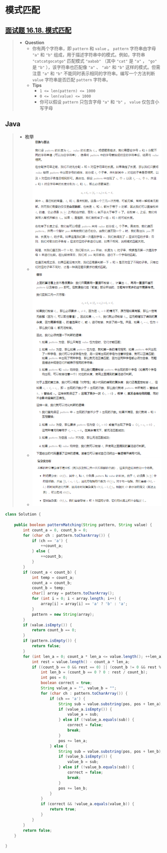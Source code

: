 # 模式匹配

## [面试题 16.18. 模式匹配](https://leetcode.cn/problems/pattern-matching-lcci/)

> - **Question**
>   - 你有两个字符串，即 `pattern` 和 `value` 。 `pattern` 字符串由字母 `"a"` 和 `"b"` 组成，用于描述字符串中的模式。例如，字符串 `"catcatgocatgo"` 匹配模式 `"aabab"` （其中 `"cat"` 是 `"a"` ， `"go"` 是 `"b"` ），该字符串也匹配像 `"a"` 、 `"ab"` 和 `"b"` 这样的模式。但需注意 `"a"` 和 `"b"` 不能同时表示相同的字符串。编写一个方法判断 `value` 字符串是否匹配 `pattern` 字符串。
>   - **Tips**
>     - `1 <= len(pattern) <= 1000`
>     - `0 <= len(value) <= 1000`
>     - 你可以假设 `pattern` 只包含字母 `"a"` 和 `"b"` ， `value` 仅包含小写字母

## Java

> - **枚举**
>   - ![image](./images/模式匹配1.png)
>   - ![image](./images/模式匹配2.png)
>   - ![image](./images/模式匹配3.png)

```java
class Solution {

    public boolean patternMatching(String pattern, String value) {
        int count_a = 0, count_b = 0;
        for (char ch : pattern.toCharArray()) {
            if (ch == 'a') {
                ++count_a;
            } else {
                ++count_b;
            }
        }
        if (count_a < count_b) {
            int temp = count_a;
            count_a = count_b;
            count_b = temp;
            char[] array = pattern.toCharArray();
            for (int i = 0; i < array.length; i++) {
                array[i] = array[i] == 'a' ? 'b' : 'a';
            }
            pattern = new String(array);
        }
        if (value.isEmpty()) {
            return count_b == 0;
        }
        if (pattern.isEmpty()) {
            return false;
        }
        for (int len_a = 0; count_a * len_a <= value.length(); ++len_a) {
            int rest = value.length() - count_a * len_a;
            if ((count_b == 0 && rest == 0) || (count_b != 0 && rest % count_b == 0)) {
                int len_b = (count_b == 0 ? 0 : rest / count_b);
                int pos = 0;
                boolean correct = true;
                String value_a = "", value_b = "";
                for (char ch : pattern.toCharArray()) {
                    if (ch == 'a') {
                        String sub = value.substring(pos, pos + len_a);
                        if (value_a.isEmpty()) {
                            value_a = sub;
                        } else if (!value_a.equals(sub)) {
                            correct = false;
                            break;
                        }
                        pos += len_a;
                    } else {
                        String sub = value.substring(pos, pos + len_b);
                        if (value_b.isEmpty()) {
                            value_b = sub;
                        } else if (!value_b.equals(sub)) {
                            correct = false;
                            break;
                        }
                        pos += len_b;
                    }
                }
                if (correct && !value_a.equals(value_b)) {
                    return true;
                }
            }
        }
        return false;
    }

}
```
